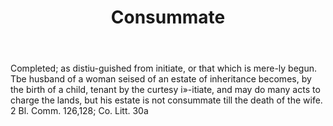 ---
title: Consummate
letter: C
permalink: "/definitions/bld-consummate.html"
body: Completed; as distiu-guished from initiate, or that which is mere-ly begun.
  Tbe husband of a woman seised of an estate of inheritance becomes, by the birth
  of a child, tenant by the curtesy i»-itiate, and may do many acts to charge the
  lands, but his estate is not consummate till the death of the wife. 2 Bl. Comm.
  126,128; Co. Litt. 30a
published_at: '2018-07-07'
source: Black's Law Dictionary 2nd Ed (1910)
layout: post
---